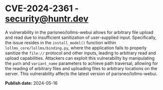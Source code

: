 # CVE-2024-2361 - security@huntr.dev

A vulnerability in the parisneo/lollms-webui allows for arbitrary file upload and read due to insufficient sanitization of user-supplied input. Specifically, the issue resides in the `install_model()` function within `lollms_core/lollms/binding.py`, where the application fails to properly sanitize the `file://` protocol and other inputs, leading to arbitrary read and upload capabilities. Attackers can exploit this vulnerability by manipulating the `path` and `variant_name` parameters to achieve path traversal, allowing for the reading of arbitrary files and uploading files to arbitrary locations on the server. This vulnerability affects the latest version of parisneo/lollms-webui.

**Publish date:** 2024-05-16
